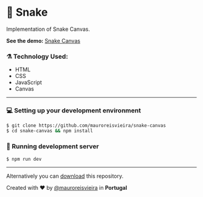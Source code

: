 # 🐍 Snake

Implementation of Snake Canvas.

**See the demo:** [Snake Canvas](https://mauroreisvieira.github.io/snake-canvas/index.html)

### ⚗️ Technology Used:
   - HTML
   - CSS
   - JavaScript
   - Canvas

   ___

### 💻 Setting up your development environment

```bash
$ git clone https://github.com/mauroreisvieira/snake-canvas
$ cd snake-canvas && npm install
```

### 🏃 Running development server

```bash
$ npm run dev
```

___

Alternatively you can [download](https://codeload.github.com/mauroreisvieira/snake-canvas/zip/master) this repository.

Created with ♥️ by [@mauroreisvieira](https://twitter.com/mauroreisvieira) in **Portugal**
